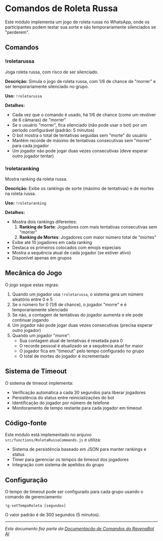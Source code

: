 # Comandos de Roleta Russa

Este módulo implementa um jogo de roleta russa no WhatsApp, onde os participantes podem testar sua sorte e são temporariamente silenciados se "perderem".

## Comandos

### !roletarussa

Joga roleta russa, com risco de ser silenciado.

**Descrição:** Simula o jogo de roleta russa, com 1/6 de chance de "morrer" e ser temporariamente silenciado no grupo.

**Uso:** `!roletarussa`

**Detalhes:**
- Cada vez que o comando é usado, há 1/6 de chance (como um revólver de 6 câmaras) de "morrer"
- Se o usuário "morrer", fica silenciado (não pode usar o bot) por um período configurável (padrão: 5 minutos)
- O bot mostra o total de tentativas seguidas sem "morte" do usuário
- Mantém recorde de máximo de tentativas consecutivas sem "morrer" para cada jogador
- Um jogador não pode jogar duas vezes consecutivas (deve esperar outro jogador tentar)

### !roletaranking

Mostra ranking da roleta russa.

**Descrição:** Exibe os rankings de sorte (máximo de tentativas) e de mortes na roleta russa.

**Uso:** `!roletaranking`

**Detalhes:**
- Mostra dois rankings diferentes:
  1. **Ranking de Sorte**: Jogadores com mais tentativas consecutivas sem "morrer"
  2. **Ranking de Mortes**: Jogadores com maior número total de "mortes"
- Exibe até 10 jogadores em cada ranking
- Destaca os primeiros colocados com emojis especiais
- Mostra a sequência atual de cada jogador (se estiver ativo)
- Disponível apenas em grupos

## Mecânica do Jogo

O jogo segue estas regras:

1. Quando um jogador usa `!roletarussa`, o sistema gera um número aleatório entre 0 e 5
2. Se o número for 0 (1/6 de chance), o jogador "morre" e é temporariamente silenciado
3. Se não, a contagem de tentativas do jogador aumenta e ele pode continuar jogando
4. Um jogador não pode jogar duas vezes consecutivas (precisa esperar outro jogador)
5. Quando um jogador "morre":
   - Sua contagem atual de tentativas é resetada para 0
   - O recorde pessoal é atualizado se a sequência atual for maior
   - O jogador fica em "timeout" pelo tempo configurado no grupo
   - O total de mortes do jogador é incrementado

## Sistema de Timeout

O sistema de timeout implementa:

- Verificação automática a cada 30 segundos para liberar jogadores
- Persistência do status entre reinicializações do bot
- Identificação do jogador por número de telefone
- Monitoramento de tempo restante para cada jogador em timeout

## Código-fonte

Este módulo está implementado no arquivo `src/functions/RoletaRussaCommands.js` e utiliza:
- Sistema de persistência baseado em JSON para manter rankings e status
- Timer para gerenciar os tempos de timeout dos jogadores
- Integração com sistema de apelidos do grupo

## Configuração

O tempo de timeout pode ser configurado para cada grupo usando o comando de gerenciamento:

```
!g-setTempoRoleta [segundos]
```

O valor padrão é de 300 segundos (5 minutos).

---

*Este documento faz parte da [Documentação de Comandos do RavenaBot AI](README.md#documentação-dos-comandos)*